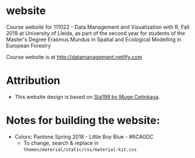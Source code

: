# website
Course website for 111022 - Data Management and Visualization with R, Fall 2019 at University of Lleida, as part of the second year for students of the Master's Degree Erasmus Mundus in Spatial and Ecological Modelling in European Forestry 

Course website is at http://datamanagement.netlify.com

# Attribution

- This website design is based on [Sta199 by Muge Cetinkaya](http://www2.stat.duke.edu/courses/Spring18/Sta199/).

# Notes for building the website:

- Colors: Pantone Spring 2018 - Little Boy Blue - #6CA0DC
  - To change, search & replace in `themes/material/static/css/material-kit.css`

